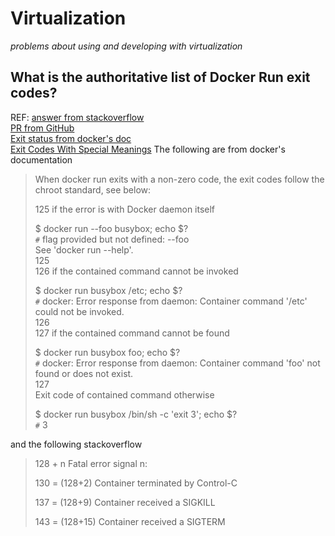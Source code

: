 # Virtualization
_problems about using and developing with virtualization_

## What is the authoritative list of Docker Run exit codes?
REF:
[answer from stackoverflow](https://stackoverflow.com/questions/31297616/what-is-the-authoritative-list-of-docker-run-exit-codes)  
[PR from GitHub](https://github.com/docker/docker/pull/14012)  
[Exit status from docker's doc](https://docs.docker.com/engine/reference/run/#exit-status)  
[Exit Codes With Special Meanings](http://tldp.org/LDP/abs/html/exitcodes.html)
The following are from docker's documentation
> When docker run exits with a non-zero code, the exit codes follow the chroot standard, see below:  
> 
> 125 if the error is with Docker daemon itself
> 
> $ docker run --foo busybox; echo $?  
> `#` flag provided but not defined: --foo  
>   See 'docker run --help'.  
>   125  
> 126 if the contained command cannot be invoked  
> 
> $ docker run busybox /etc; echo $?    
> `#` docker: Error response from daemon: Container command '/etc' could not be invoked.  
>   126  
> 127 if the contained command cannot be found  
>   
> $  docker run busybox foo; echo $?    
> `#` docker: Error response from daemon: Container command 'foo' not found or does not exist.  
>   127  
> Exit code of contained command otherwise  
> 
> $ docker run busybox /bin/sh -c 'exit 3'; echo $?  
> `#` 3

and the following stackoverflow
> 128 + n Fatal error signal n:
> 
> 130 = (128+2) Container terminated by Control-C
> 
> 137 = (128+9) Container received a SIGKILL
> 
> 143 = (128+15) Container received a SIGTERM
